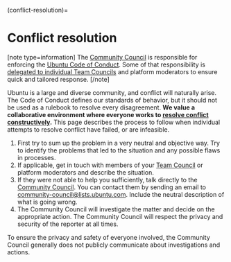 (conflict-resolution)=
# Conflict resolution

[note type=information]
The [Community Council](https://ubuntu.com/community/governance/community-council) is responsible for enforcing the [Ubuntu Code of Conduct](https://ubuntu.com/community/ethos/code-of-conduct). Some of that responsibility is [delegated to individual Team Councils](https://ubuntu.com/community/governance/delegation) and platform moderators to ensure quick and tailored response.
[/note]

Ubuntu is a large and diverse community, and conflict will naturally arise. The Code of Conduct defines our standards of behavior, but it should not be used as a rulebook to resolve every disagreement. **We value a collaborative environment where everyone works to [resolve conflict constructively](https://wiki.ubuntu.com/BuildingCommunity/DealingWithConflict).** This page describes the process to follow when individual attempts to resolve conflict have failed, or are infeasible.

1. First try to sum up the problem in a very neutral and objective way. Try to identify the problems that led to the situation and any possible flaws in processes.
2. If applicable, get in touch with members of your [Team Council](https://ubuntu.com/community/governance/delegation) or platform moderators and describe the situation.
3. If they were not able to help you sufficiently, talk directly to the [Community Council](https://ubuntu.com/community/governance/community-council). You can contact them by sending an email to [community-council@lists.ubuntu.com](mailto:community-council@lists.ubuntu.com). Include the neutral description of what is going wrong.
5. The Community Council will investigate the matter and decide on the appropriate action. The Community Council will respect the privacy and security of the reporter at all times.

To ensure the privacy and safety of everyone involved, the Community Council generally does not publicly communicate about investigations and actions.
